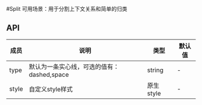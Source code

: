 #Split
可用场景：用于分割上下文关系和简单的归类
## API

成员 | 说明 | 类型 | 默认值
---|---|---|---
type|默认为一条实心线，可选的值有：dashed,space|string|-
style|自定义style样式|原生style|-